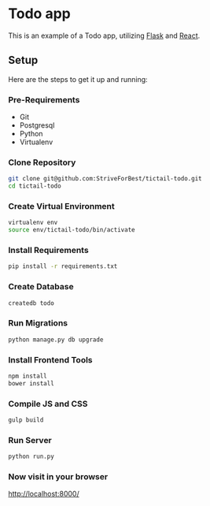 # Todo app

This is an example of a Todo app, utilizing [Flask](http://flask.pocoo.org/) and [React](https://facebook.github.io/react/).

## Setup

Here are the steps to get it up and running:

### Pre-Requirements

* Git
* Postgresql
* Python
* Virtualenv

### Clone Repository

```sh
git clone git@github.com:StriveForBest/tictail-todo.git
cd tictail-todo
```

### Create Virtual Environment

```sh
virtualenv env
source env/tictail-todo/bin/activate
```

### Install Requirements

```sh
pip install -r requirements.txt
```

### Create Database

```sh
createdb todo
```

### Run Migrations

```sh
python manage.py db upgrade
```

### Install Frontend Tools

```sh
npm install
bower install
```

### Compile JS and CSS

```sh
gulp build
```

### Run Server

```sh
python run.py
```

### Now visit in your browser

<http://localhost:8000/>
